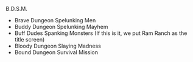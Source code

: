 B.D.S.M.
- Brave Dungeon Spelunking Men
- Buddy Dungeon Spelunking Mayhem
- Buff Dudes Spanking Monsters (If this is it, we put Ram Ranch as the title screen)
- Bloody Dungeon Slaying Madness
- Bound Dungeon Survival Mission
